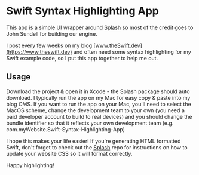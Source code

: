 # Swift Syntax Highlighting App

This app is a simple UI wrapper around [Splash](https://github.com/JohnSundell/Splash) 
so most of the credit goes to John Sundell for building our engine.

I post every few weeks on my blog [www.theSwift.dev](https://www.theswift.dev) and often 
need some syntax highlighting for my Swift example code, so I put this app together to
help me out.

## Usage

Download the project & open it in Xcode - the Splash package should auto download. 
I typically run the app on my Mac for easy copy & paste into my blog CMS. If you want
to run the app on your Mac, you'll need to select the MacOS scheme, change the 
development team to your own (you need a paid developer account to build to real
devices) and you should change the bundle identifier so that it reflects your
own development team (e.g. com.myWebsite.Swift-Syntax-Highlighting-App)

I hope this makes your life easier! If you're generating HTML formatted Swift, 
don't forget to check out the [Splash](https://github.com/JohnSundell/Splash) repo 
for instructions on how to update your website CSS so it will format correctly.

Happy highlighting!
